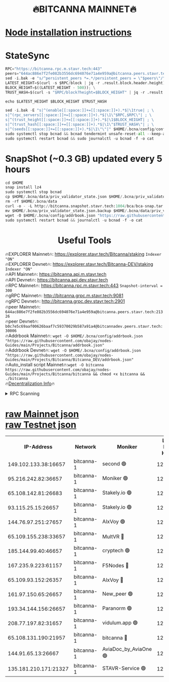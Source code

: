 <h1 align="center"> 🔥BITCANNA MAINNET🔥</h1>


[Node installation instructions](https://github.com/obajay/nodes-Guides/tree/main/Projects/Bitcanna)
=

# StateSync
```python
RPC="https://bitcanna.rpc.m.stavr.tech:443"
peers="644ac886e7f2fe082b3556dc694076e71a4e959a@bitcanna.peers.stavr.tech:21326"
sed -i.bak -e "s/^persistent_peers *=.*/persistent_peers = \"$peers\"/" $HOME/.bcna/config/config.toml
LATEST_HEIGHT=$(curl -s $RPC/block | jq -r .result.block.header.height); \
BLOCK_HEIGHT=$((LATEST_HEIGHT - 500)); \
TRUST_HASH=$(curl -s "$RPC/block?height=$BLOCK_HEIGHT" | jq -r .result.block_id.hash)

echo $LATEST_HEIGHT $BLOCK_HEIGHT $TRUST_HASH

sed -i.bak -E "s|^(enable[[:space:]]+=[[:space:]]+).*$|\1true| ; \
s|^(rpc_servers[[:space:]]+=[[:space:]]+).*$|\1\"$RPC,$RPC\"| ; \
s|^(trust_height[[:space:]]+=[[:space:]]+).*$|\1$BLOCK_HEIGHT| ; \
s|^(trust_hash[[:space:]]+=[[:space:]]+).*$|\1\"$TRUST_HASH\"| ; \
s|^(seeds[[:space:]]+=[[:space:]]+).*$|\1\"\"|" $HOME/.bcna/config/config.toml
sudo systemctl stop bcnad && bcnad tendermint unsafe-reset-all --keep-addr-book
sudo systemctl restart bcnad && sudo journalctl -u bcnad -f -o cat
```
# SnapShot (~0.3 GB) updated every 5 hours
```python
cd $HOME
snap install lz4
sudo systemctl stop bcnad
cp $HOME/.bcna/data/priv_validator_state.json $HOME/.bcna/priv_validator_state.json.backup
rm -rf $HOME/.bcna/data
curl -o - -L http://bitcanna.snapshot.stavr.tech:1004/bca/bca-snap.tar.lz4 | lz4 -c -d - | tar -x -C $HOME/.bcna --strip-components 2
mv $HOME/.bcna/priv_validator_state.json.backup $HOME/.bcna/data/priv_validator_state.json
wget -O $HOME/.bcna/config/addrbook.json "https://raw.githubusercontent.com/obajay/nodes-Guides/main/Projects/Bitcanna/addrbook.json"
sudo systemctl restart bcnad && journalctl -u bcnad -f -o cat
```

 <h1 align="center"> Useful Tools</h1>

🔥EXPLORER Mainnet🔥:    https://explorer.stavr.tech/Bitcanna/staking          `Indexer "ON"` \
🔥EXPLORER Devnet🔥:     https://explorer.stavr.tech/Bitcanna-DEV/staking     `Indexer "ON"` \
🔥API Mainnet🔥:         https://bitcanna.api.m.stavr.tech \
🔥API Devnet🔥:          https://bitcanna.api.dev.stavr.tech \
🔥RPC Mainnet🔥:         https://bitcanna.rpc.m.stavr.tech:443         `Snapshot-interval = 300` \
🔥gRPC Mainnet🔥:        http://bitcanna.grpc.m.stavr.tech:9081 \
🔥gRPC Devnet🔥:         http://bitcanna.grpc.dev.stavr.tech:2901 \
🔥peer Mainnet🔥:        `644ac886e7f2fe082b3556dc694076e71a4e959a@bitcanna.peers.stavr.tech:21326` \
🔥peer Devnet🔥:         `b0c7e5c69aaf00626baaf7c59370029b587a91a4@bitcannadev.peers.stavr.tech:30006` \
🔥Addrbook Mainnet🔥:    ```wget -O $HOME/.bcna/config/addrbook.json "https://raw.githubusercontent.com/obajay/nodes-Guides/main/Projects/Bitcanna/addrbook.json"``` \
🔥Addrbook Devnet🔥:    ```wget -O $HOME/.bcna/config/addrbook.json "https://raw.githubusercontent.com/obajay/nodes-Guides/main/Projects/Bitcanna/Bitcanna_DEV/addrbook.json"``` \
🔥Auto_install script Mainnet🔥:```wget -O bitcanna https://raw.githubusercontent.com/obajay/nodes-Guides/main/Projects/Bitcanna/bitcanna && chmod +x bitcanna && ./bitcanna``` \
🔥[Decentralization Info](https://github.com/obajay/StateSync-snapshots/tree/main/Projects/Bitcanna/Decentralization)🔥


<details>
<summary>RPC Scanning</summary>

<h2 align="center"> We scan nodes in real time every 4 hours. And we provide the final result of RPC endpoints.
We cannot influence the operation of these nodes in any way. </h2>


```python
If Voting Power is higher than 0 --> then the Node is a validator of the network and may be subject to attack and be a potential threat to the chain.
```
```python
We marked such validators with a red symbol
```

</details>

[raw Mainnet json](https://rpc-check.bcam.stavr.tech/bcam/rpc-bcam-result.json) \
[raw Testnet json](https://github.com/obajay/StateSync-snapshots/tree/main/Projects/Bitcanna/Rpc-Check-Testnet)
=



<table><tr><th>IP-Address</th><th>Network</th><th>Moniker</th><th>Latest Block Height</th><th>Earliest Block Height</th><th>Catching Up</th><th>Tx Index</th><th>Voting Power</th><th>Scan Time</th></tr><tr><td>149.102.133.38:16657</td><td>bitcanna-1</td><td>second 🟢</td><td>12693998</td><td>1</td><td>False</td><td>on</td><td>0</td><td>2024-02-22T05:20:07.971698483UTC</td></tr><tr><td>95.216.242.82:36657</td><td>bitcanna-1</td><td>Moniker 🟢</td><td>12693987</td><td>5776907</td><td>False</td><td>on</td><td>0</td><td>2024-02-22T05:19:05.053969547UTC</td></tr><tr><td>65.108.142.81:26683</td><td>bitcanna-1</td><td>Stakely.io 🟢</td><td>12693992</td><td>6152001</td><td>False</td><td>on</td><td>0</td><td>2024-02-22T05:19:33.221147472UTC</td></tr><tr><td>93.115.25.15:26657</td><td>bitcanna-1</td><td>Stakely.io 🟢</td><td>12693991</td><td>6520001</td><td>False</td><td>on</td><td>0</td><td>2024-02-22T05:19:24.633196251UTC</td></tr><tr><td>144.76.97.251:27657</td><td>bitcanna-1</td><td>AlxVoy 🟢</td><td>12693997</td><td>8805201</td><td>False</td><td>on</td><td>0</td><td>2024-02-22T05:19:59.330268303UTC</td></tr><tr><td>65.109.155.238:33657</td><td>bitcanna-1</td><td>MultVR 🔴</td><td>12693994</td><td>9933415</td><td>False</td><td>on</td><td>353246</td><td>2024-02-22T05:19:41.034580493UTC</td></tr><tr><td>185.144.99.40:46657</td><td>bitcanna-1</td><td>cryptech 🟢</td><td>12693987</td><td>11528001</td><td>False</td><td>on</td><td>0</td><td>2024-02-22T05:19:00.560429934UTC</td></tr><tr><td>167.235.9.223:61157</td><td>bitcanna-1</td><td>F5Nodes 🔴</td><td>12693994</td><td>12084001</td><td>False</td><td>on</td><td>570</td><td>2024-02-22T05:19:43.426857972UTC</td></tr><tr><td>65.109.93.152:26357</td><td>bitcanna-1</td><td>AlxVoy 🔴</td><td>12693998</td><td>12109301</td><td>False</td><td>on</td><td>1391795</td><td>2024-02-22T05:20:08.622156120UTC</td></tr><tr><td>161.97.150.65:26657</td><td>bitcanna-1</td><td>New_peer 🟢</td><td>12693992</td><td>12254001</td><td>False</td><td>on</td><td>0</td><td>2024-02-22T05:19:33.560020916UTC</td></tr><tr><td>193.34.144.156:26657</td><td>bitcanna-1</td><td>Paranorm 🟢</td><td>12693995</td><td>12271301</td><td>False</td><td>on</td><td>0</td><td>2024-02-22T05:19:48.106618166UTC</td></tr><tr><td>208.77.197.82:31657</td><td>bitcanna-1</td><td>vidulum.app 🟢</td><td>12596389</td><td>12386934</td><td>False</td><td>on</td><td>0</td><td>2024-02-22T05:19:36.491258192UTC</td></tr><tr><td>65.108.131.190:21957</td><td>bitcanna-1</td><td>bitcanna 🔴</td><td>12693995</td><td>12593995</td><td>False</td><td>on</td><td>419156</td><td>2024-02-22T05:19:47.846275759UTC</td></tr><tr><td>144.91.65.13:26667</td><td>bitcanna-1</td><td>AviaDoc_by_AviaOne 🟢</td><td>12693996</td><td>12690001</td><td>False</td><td>on</td><td>0</td><td>2024-02-22T05:19:56.692217184UTC</td></tr><tr><td>135.181.210.171:21327</td><td>bitcanna-1</td><td>STAVR-Service 🟢</td><td>12693997</td><td>12692001</td><td>False</td><td>on</td><td>0</td><td>2024-02-22T05:19:59.058572666UTC</td></tr></table>
